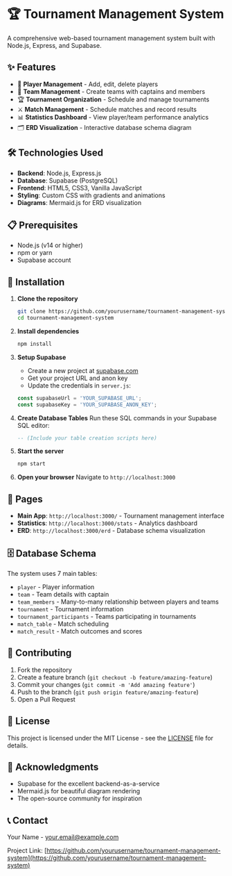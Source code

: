 # 🏆 Tournament Management System

A comprehensive web-based tournament management system built with Node.js, Express, and Supabase.

## ✨ Features

- 👤 **Player Management** - Add, edit, delete players
- 👥 **Team Management** - Create teams with captains and members
- 🏆 **Tournament Organization** - Schedule and manage tournaments
- ⚔️ **Match Management** - Schedule matches and record results
- 📊 **Statistics Dashboard** - View player/team performance analytics
- 🗂️ **ERD Visualization** - Interactive database schema diagram

## 🛠️ Technologies Used

- **Backend**: Node.js, Express.js
- **Database**: Supabase (PostgreSQL)
- **Frontend**: HTML5, CSS3, Vanilla JavaScript
- **Styling**: Custom CSS with gradients and animations
- **Diagrams**: Mermaid.js for ERD visualization

## 📋 Prerequisites

- Node.js (v14 or higher)
- npm or yarn
- Supabase account

## 🚀 Installation

1. **Clone the repository**
   ```bash
   git clone https://github.com/yourusername/tournament-management-system.git
   cd tournament-management-system
   ```

2. **Install dependencies**
   ```bash
   npm install
   ```

3. **Setup Supabase**
   - Create a new project at [supabase.com](https://supabase.com)
   - Get your project URL and anon key
   - Update the credentials in `server.js`:
   ```javascript
   const supabaseUrl = 'YOUR_SUPABASE_URL';
   const supabaseKey = 'YOUR_SUPABASE_ANON_KEY';
   ```

4. **Create Database Tables**
   Run these SQL commands in your Supabase SQL editor:
   ```sql
   -- (Include your table creation scripts here)
   ```

5. **Start the server**
   ```bash
   npm start
   ```

6. **Open your browser**
   Navigate to `http://localhost:3000`

## 📱 Pages

- **Main App**: `http://localhost:3000/` - Tournament management interface
- **Statistics**: `http://localhost:3000/stats` - Analytics dashboard  
- **ERD**: `http://localhost:3000/erd` - Database schema visualization

## 🗄️ Database Schema

The system uses 7 main tables:
- `player` - Player information
- `team` - Team details with captain
- `team_members` - Many-to-many relationship between players and teams
- `tournament` - Tournament information
- `tournament_participants` - Teams participating in tournaments
- `match_table` - Match scheduling
- `match_result` - Match outcomes and scores

## 🤝 Contributing

1. Fork the repository
2. Create a feature branch (`git checkout -b feature/amazing-feature`)
3. Commit your changes (`git commit -m 'Add amazing feature'`)
4. Push to the branch (`git push origin feature/amazing-feature`)
5. Open a Pull Request

## 📄 License

This project is licensed under the MIT License - see the [LICENSE](LICENSE) file for details.

## 🙏 Acknowledgments

- Supabase for the excellent backend-as-a-service
- Mermaid.js for beautiful diagram rendering
- The open-source community for inspiration

## 📞 Contact

Your Name - your.email@example.com

Project Link: [https://github.com/yourusername/tournament-management-system](https://github.com/yourusername/tournament-management-system)